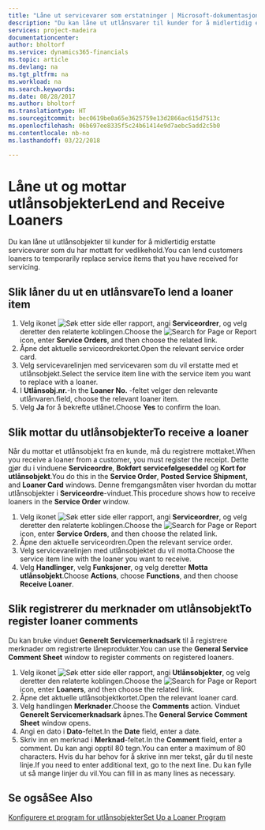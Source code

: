 ```yaml
---
title: "Låne ut servicevarer som erstatninger | Microsoft-dokumentasjon"
description: "Du kan låne ut utlånsvarer til kunder for å midlertidig erstatte servicevarer som du har mottatt for vedlikehold."
services: project-madeira
documentationcenter: 
author: bholtorf
ms.service: dynamics365-financials
ms.topic: article
ms.devlang: na
ms.tgt_pltfrm: na
ms.workload: na
ms.search.keywords: 
ms.date: 08/28/2017
ms.author: bholtorf
ms.translationtype: HT
ms.sourcegitcommit: bec0619be0a65e3625759e13d2866ac615d7513c
ms.openlocfilehash: 06b697ee8335f5c24b61414e9d7aebc5add2c5b0
ms.contentlocale: nb-no
ms.lasthandoff: 03/22/2018

---
```

# <a name="lend-and-receive-loaners"></a><span data-ttu-id="cdea5-103">Låne ut og mottar utlånsobjekter</span><span class="sxs-lookup"><span data-stu-id="cdea5-103">Lend and Receive Loaners</span></span>
<span data-ttu-id="cdea5-104">Du kan låne ut utlånsobjekter til kunder for å midlertidig erstatte servicevarer som du har mottatt for vedlikehold.</span><span class="sxs-lookup"><span data-stu-id="cdea5-104">You can lend customers loaners to temporarily replace service items that you have received for servicing.</span></span>  
  
## <a name="to-lend-a-loaner-item"></a><span data-ttu-id="cdea5-105">Slik låner du ut en utlånsvare</span><span class="sxs-lookup"><span data-stu-id="cdea5-105">To lend a loaner item</span></span>    
1. <span data-ttu-id="cdea5-106">Velg ikonet ![Søk etter side eller rapport](media/ui-search/search_small.png "Søk etter side eller rapport"), angi **Serviceordrer**, og velg deretter den relaterte koblingen.</span><span class="sxs-lookup"><span data-stu-id="cdea5-106">Choose the ![Search for Page or Report](media/ui-search/search_small.png "Search for Page or Report icon") icon, enter **Service Orders**, and then choose the related link.</span></span>  
2. <span data-ttu-id="cdea5-107">Åpne det aktuelle serviceordrekortet.</span><span class="sxs-lookup"><span data-stu-id="cdea5-107">Open the relevant service order card.</span></span>  
3. <span data-ttu-id="cdea5-108">Velg servicevarelinjen med servicevaren som du vil erstatte med et utlånsobjekt.</span><span class="sxs-lookup"><span data-stu-id="cdea5-108">Select the service item line with the service item you want to replace with a loaner.</span></span>  
4. <span data-ttu-id="cdea5-109">I **Utlånsobj.nr.**-</span><span class="sxs-lookup"><span data-stu-id="cdea5-109">In the **Loaner No.**</span></span> <span data-ttu-id="cdea5-110">-feltet velger den relevante utlånvaren.</span><span class="sxs-lookup"><span data-stu-id="cdea5-110">field, choose the relevant loaner item.</span></span>  
5. <span data-ttu-id="cdea5-111">Velg **Ja** for å bekrefte utlånet.</span><span class="sxs-lookup"><span data-stu-id="cdea5-111">Choose **Yes** to confirm the loan.</span></span>  

## <a name="to-receive-a-loaner"></a><span data-ttu-id="cdea5-112">Slik mottar du utlånsobjekter</span><span class="sxs-lookup"><span data-stu-id="cdea5-112">To receive a loaner</span></span>  
<span data-ttu-id="cdea5-113">Når du mottar et utlånsobjekt fra en kunde, må du registrere mottaket.</span><span class="sxs-lookup"><span data-stu-id="cdea5-113">When you receive a loaner from a customer, you must register the receipt.</span></span> <span data-ttu-id="cdea5-114">Dette gjør du i vinduene **Serviceordre**, **Bokført servicefølgeseddel** og **Kort for utlånsobjekt**.</span><span class="sxs-lookup"><span data-stu-id="cdea5-114">You do this in the **Service Order**, **Posted Service Shipment**, and **Loaner Card** windows.</span></span> <span data-ttu-id="cdea5-115">Denne fremgangsmåten viser hvordan du mottar utlånsobjekter i **Serviceordre**-vinduet.</span><span class="sxs-lookup"><span data-stu-id="cdea5-115">This procedure shows how to receive loaners in the **Service Order** window.</span></span>  
  
1. <span data-ttu-id="cdea5-116">Velg ikonet ![Søk etter side eller rapport](media/ui-search/search_small.png "Søk etter side eller rapport"), angi **Serviceordrer**, og velg deretter den relaterte koblingen.</span><span class="sxs-lookup"><span data-stu-id="cdea5-116">Choose the ![Search for Page or Report](media/ui-search/search_small.png "Search for Page or Report icon") icon, enter **Service Orders**, and then choose the related link.</span></span>  
2. <span data-ttu-id="cdea5-117">Åpne den aktuelle serviceordren.</span><span class="sxs-lookup"><span data-stu-id="cdea5-117">Open the relevant service order.</span></span>  
3. <span data-ttu-id="cdea5-118">Velg servicevarelinjen med utlånsobjektet du vil motta.</span><span class="sxs-lookup"><span data-stu-id="cdea5-118">Choose the service item line with the loaner you want to receive.</span></span>  
4. <span data-ttu-id="cdea5-119">Velg **Handlinger**, velg **Funksjoner**, og velg deretter **Motta utlånsobjekt**.</span><span class="sxs-lookup"><span data-stu-id="cdea5-119">Choose **Actions**, choose **Functions**, and then choose **Receive Loaner**.</span></span>  

## <a name="to-register-loaner-comments"></a><span data-ttu-id="cdea5-120">Slik registrerer du merknader om utlånsobjekt</span><span class="sxs-lookup"><span data-stu-id="cdea5-120">To register loaner comments</span></span>  
<span data-ttu-id="cdea5-121">Du kan bruke vinduet **Generelt Servicemerknadsark** til å registrere merknader om registrerte låneprodukter.</span><span class="sxs-lookup"><span data-stu-id="cdea5-121">You can use the **General Service Comment Sheet** window to register comments on registered loaners.</span></span>  
  
1. <span data-ttu-id="cdea5-122">Velg ikonet ![Søk etter side eller rapport](media/ui-search/search_small.png "Søk etter side eller rapport"), angi **Utlånsobjekter**, og velg deretter den relaterte koblingen.</span><span class="sxs-lookup"><span data-stu-id="cdea5-122">Choose the ![Search for Page or Report](media/ui-search/search_small.png "Search for Page or Report icon") icon, enter **Loaners**, and then choose the related link.</span></span>  
2. <span data-ttu-id="cdea5-123">Åpne det aktuelle utlånsobjektkortet.</span><span class="sxs-lookup"><span data-stu-id="cdea5-123">Open the relevant loaner card.</span></span>  
3. <span data-ttu-id="cdea5-124">Velg handlingen **Merknader**.</span><span class="sxs-lookup"><span data-stu-id="cdea5-124">Choose the **Comments** action.</span></span> <span data-ttu-id="cdea5-125">Vinduet **Generelt Servicemerknadsark** åpnes.</span><span class="sxs-lookup"><span data-stu-id="cdea5-125">The **General Service Comment Sheet** window opens.</span></span>  
4. <span data-ttu-id="cdea5-126">Angi en dato i **Dato**-feltet.</span><span class="sxs-lookup"><span data-stu-id="cdea5-126">In the **Date** field, enter a date.</span></span>  
5. <span data-ttu-id="cdea5-127">Skriv inn en merknad i **Merknad**-feltet.</span><span class="sxs-lookup"><span data-stu-id="cdea5-127">In the **Comment** field, enter a comment.</span></span> <span data-ttu-id="cdea5-128">Du kan angi opptil 80 tegn.</span><span class="sxs-lookup"><span data-stu-id="cdea5-128">You can enter a maximum of 80 characters.</span></span> <span data-ttu-id="cdea5-129">Hvis du har behov for å skrive inn mer tekst, går du til neste linje.</span><span class="sxs-lookup"><span data-stu-id="cdea5-129">If you need to enter additional text, go to the next line.</span></span> <span data-ttu-id="cdea5-130">Du kan fylle ut så mange linjer du vil.</span><span class="sxs-lookup"><span data-stu-id="cdea5-130">You can fill in as many lines as necessary.</span></span>  
  
## <a name="see-also"></a><span data-ttu-id="cdea5-131">Se også</span><span class="sxs-lookup"><span data-stu-id="cdea5-131">See Also</span></span>  
[<span data-ttu-id="cdea5-132">Konfigurere et program for utlånsobjekter</span><span class="sxs-lookup"><span data-stu-id="cdea5-132">Set Up a Loaner Program</span></span>](service-how-setup-loaner-program.md)   

